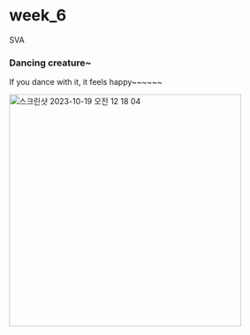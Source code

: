 # week_6
SVA

### Dancing creature~
If you dance with it, it feels happy~~~~~~


<img width="420" alt="스크린샷 2023-10-19 오전 12 18 04" src="https://github.com/hellosoohello/week_6/assets/145718317/4e32a847-35c6-468b-9385-ed9e2dd9c1b6">
